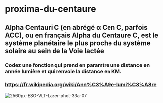 # proxima-du-centaure

## Alpha Centauri C (en abrégé α Cen C, parfois ACC), ou en français Alpha du Centaure C, est le système planétaire le plus proche du système solaire au sein de la Voie lactée

### Codez une fonction qui prend en paramtre une distance en année lumière et qui renvoie la distance en KM.

### https://fr.wikipedia.org/wiki/Ann%C3%A9e-lumi%C3%A8re

![2560px-ESO-VLT-Laser-phot-33a-07](https://user-images.githubusercontent.com/16645022/57644725-071b2900-75bd-11e9-973f-3be8f5209f7c.jpg)
